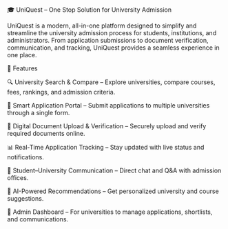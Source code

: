 🎓 UniQuest – One Stop Solution for University Admission

UniQuest is a modern, all-in-one platform designed to simplify and streamline the university admission process for students, institutions, and administrators. From application submissions to document verification, communication, and tracking, UniQuest provides a seamless experience in one place.

🚀 Features

🔍 University Search & Compare – Explore universities, compare courses, fees, rankings, and admission criteria.

📝 Smart Application Portal – Submit applications to multiple universities through a single form.

📄 Digital Document Upload & Verification – Securely upload and verify required documents online.

📊 Real-Time Application Tracking – Stay updated with live status and notifications.

🤝 Student–University Communication – Direct chat and Q&A with admission offices.

🔔 AI-Powered Recommendations – Get personalized university and course suggestions.

📑 Admin Dashboard – For universities to manage applications, shortlists, and communications.
